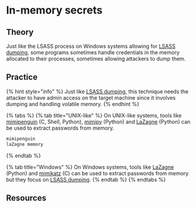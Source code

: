 # In-memory secrets

## Theory

Just like the LSASS process on Windows systems allowing for [LSASS dumping](broken-reference), some programs sometimes handle credentials in the memory allocated to their processes, sometimes allowing attackers to dump them.

## Practice

{% hint style="info" %}
Just like [LSASS dumping](broken-reference), this technique needs the attacker to have admin access on the target machine since it involves dumping and handling volatile memory.
{% endhint %}

{% tabs %}
{% tab title="UNIX-like" %}
On UNIX-like systems, tools like [mimipenguin](https://github.com/huntergregal/mimipenguin) (C, Shell, Python), [mimipy](https://github.com/n1nj4sec/mimipy) (Python) and [LaZagne](https://github.com/AlessandroZ/LaZagne) (Python) can be used to extract passwords from memory.

```bash
mimipenguin
laZagne memory
```
{% endtab %}

{% tab title="Windows" %}
On Windows systems, tools like [LaZagne](https://github.com/AlessandroZ/LaZagne) (Python) and [mimikatz](https://github.com/gentilkiwi/mimikatz) (C) can be used to extract passwords from memory but they focus on [LSASS dumping](broken-reference).
{% endtab %}
{% endtabs %}

## Resources
